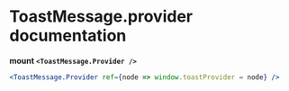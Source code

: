 # ToastMessage.provider documentation


**mount `<ToastMessage.Provider />`**

```jsx
<ToastMessage.Provider ref={node => window.toastProvider = node} />
```
<!-- STORY -->
